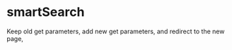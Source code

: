 smartSearch
===========

Keep old get parameters, add new get parameters, and redirect to the new page,
